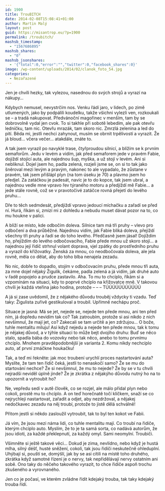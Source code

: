 ```yaml
---
id: 1900
title: TrouBITCH
date: 2014-02-08T15:08:41+01:00
author: Martin Malý
layout: post
guid: https://misantrop.eu/?p=1900
permalink: /troubitch/
mashsb_timestamp:
  - "1567686895"
mashsb_shares:
  - "0"
mashsb_jsonshares:
  - '{"total":0,"error":"","twitter":0,"facebook_shares":0}'
image: /wp-content/uploads/2014/02/clanok_foto_54.jpg
categories:
  - Nezařazené
---
```

Jen je chvíli hezky, tak vylezou, nasednou do svých strojů a vyrazí na nákupy&#8230;

<!--more-->

Kdybych nemusel, nevystrčím nos. Venku řádí jaro, v lidech, po zimě utlumených, jako by podpálili koudelku, takže všichni vylezli ven, rozkoukali se &#8211; a tradá nakupovat. Předvánoční magořinec v menším, tam by se dobrovolně vydal jen cvok. To si takhle při sobotě lebedím, ale pak otevřu ledničku, tam nic. Otevřu mrazák, tam skoro nic. Zmrzlá zelenina a led do pití. Běda mi, jestli nechci zahynout, musím se obrnit trpělivostí a vyrazit. Že já bloud&#8230; včera večer&#8230; atakdále, znáte to.

A tak jsem vyrazil po navyklé trase, čtyřproudou silnicí, a blížím se k prvním semaforům. Jedu v levém a vidím, jak před semaforem jede v pravém Fabie, dojíždí stojící auta, ale najednou šup, myška, a už stojí v levém. Ani si nebliknul. Dojel jsem ho, padla zelená, rozjeli jsme se, on si to tak jako šněroval mezi levým a pravým, nakonec to ale vypadalo, že zůstane v pravém, tak jsem přišlápl plyn (na tom úseku je 70) a plavmo jsem ho předjel. Za zatáčkou je padesát, navíc je to do kopce, tak jsem ubral, a najednou vedle mne vpravo řev týraného motoru a předjíždí mě Fabie&#8230; a jede stále rovně, což se v pravotočivé zatáčce rovná přejetí do levého pruhu&#8230;

Dře to těch sedmdesát, předjíždí vpravo jedoucí míchačku a zařadí se před ní. Hurá, říkám si, zmizí mi z dohledu a nebudu muset dávat pozor na to, co mu houkne v palici.

A blíží se místo, kde odbočím doleva. Silnice tam má tři pruhy &#8211; vlevo pro odbočení a dva průběžné. Najednou vidím, jak Fabie bliká doleva, přejíždí všechny tři pruhy a řadí se do toho levého. Předčasně jsem jásal! Dojíždím ho, přejíždím do levého odbočovacího, Fabie přede mnou už skoro stojí&#8230; a najednou její řidič strhnul volant doprava, vjel zpátky do prostředního pruhu a vyrazil do křižovatky. Ženská za mnou, co neodbočovala doleva, ale jela rovně, měla co dělat, aby do toho blba nenajela zezadu.

No nic, dobře to dopadlo, stojím v odbočovacím pruhu, přede mnou tři auta, za mne dojel nějaký Žigulík, čekáme, padla zelená a já vidím, jak druhé auto v řadě popojelo a prudce zastavilo. Aha. To mu to chcíplo, říkám si a vzpomínám na situaci, kdy to poprvé chcíplo na křižovatce mně. V takovou chvíli je každá vteřina jako hodina, protože &#8211; &#8211; &#8211; TÚÚÚÚÚÚÚÚÚÚÚ

A já si zase uvědomil, že z nějakého důvodu trouběj vždycky ti vzadu. Teď taky: Žigulista zuřivě gestikuloval a troubil. Upřímně nechápu proč.

Situace je jasná: Má se jet, nejede se, nejede ten přede mnou, ani ten před ním, já dopředu nevidím tak co? Tak zatroubím, protože si asi nikdo z nich nevšimnul, že mají jet, co? Zakecali se tam určitě a jen zdržujou&#8230; O bože, tuhle mentalitu miluju! Asi když nejedu a nejede ten přede mnou, tak k tomu je nějakej důvod, a v týhle situaci to může bejt dvojího druhu: Buď se něco stalo, spadla bába do vozovky nebo tak něco, anebo to tomu prvnímu chcíplo. Mnohem pravděpodobnější je varianta 2. Komu nikdy nechcíplo auto, ať první zmáčkne houkačku!

Tak, a teď mi řekněte: jak moc troubení urychlí proces nastartování auta? Myslíte, že tam ten řidič čeká, jestli to nenaskočí samo? Že se mu do startování nechce? Že si nevšimnul, že mu to nejede? Že by se v tu chvíli nejradši neviděl úplně jinde? Že je zkrátka z nějakýho důvodu nutný ho na to upozornit a vytroubit ho?

Ne, vepředu sedí v autě člověk, co se rozjel, ale málo přidal plyn nebo cokoli, prostě mu to chcíplo. A on teď horečnatě točí klíčkem, snaží se co nejrychleji nastartovat, zařadit a odjet, aby nezdržoval, a nějakej nedočkavec zezadu na něj troubí, protože to jistě dělá schválně!

Přitom jestli si někdo zasloužil vytroubit, tak to byl ten kokot ve Fabii.

Já vím, že jsou mezi náma lidi, co tuhle mentalitu mají. Co troubí na řidiče, kterým chcíplo auto. Myslím, že to je ta samá sorta, co nadává autorům, že jsou idioti, za každé překlepnutí, za každý omyl. Sami neomylní. Troubiči.

Všimněte si ještě takové věci&#8230; Dokud je zima, nevlídno, nebo když je hustá mlha, silný déšť, husté sněžení, cokoli, tak jsou řidiči neskutečně ohleduplní. Uhýbají si, pouští se, domýšlí, jak by se asi cítili na místě toho druhého, zkrátka když samotné řízení je o nervy, tak nepřidělávají nervy ostatním ani sobě. Ono taky do něčeho takového vyrazit, to chce řidiče aspoň trochu zkušeného a vyrovnaného.

Jen co je počasí, ve kterém zvládne řídit kdejaký trouba, tak taky kdejaký trouba řídí.